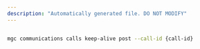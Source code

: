 ```yaml
---
description: "Automatically generated file. DO NOT MODIFY"
---
```


```bash

mgc communications calls keep-alive post --call-id {call-id}

```
